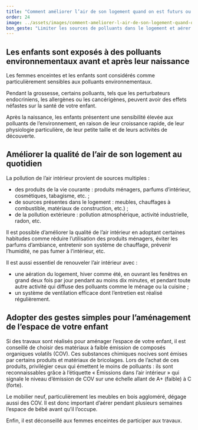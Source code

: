 ```yaml
---
title: "­Comment améliorer l’air de son logement quand on est futurs ou nouveaux parents ?"
order: 24
image: ../assets/images/comment-ameliorer-l-air-de-son-logement-quand-on-est-futurs-ou-nouveaux-parents.jpg
bon_geste: "Limiter les sources de polluants dans le logement et aérer régulièrement, au moins deux fois par jour."
---
```


## ­­­Les enfants sont exposés à des polluants environnementaux avant et après leur naissance

Les femmes enceintes et les enfants sont considérés comme particulièrement sensibles aux polluants environnementaux. 

Pendant la grossesse, certains polluants, tels que les perturbateurs endocriniens, les allergènes ou les cancérigènes,  peuvent avoir des effets néfastes sur la santé de votre enfant.

Après la naissance, les enfants présentent une sensibilité élevée aux polluants de l’environnement, en raison de leur croissance rapide, de leur physiologie particulière, de leur petite taille et de leurs activités de découverte.

## ­­­Améliorer la qualité de l’air de son logement au quotidien

La pollution de l’air intérieur provient de sources multiples :
- des produits de la vie courante : produits ménagers, parfums d’intérieur, cosmétiques, tabagisme, etc. ;
- de sources présentes dans le logement : meubles, chauffages à combustible, matériaux de construction, etc.) ;
- de la pollution extérieure : pollution atmosphérique, activité industrielle, radon, etc.

Il est possible d’améliorer la qualité de l’air intérieur en adoptant certaines habitudes comme réduire l’utilisation des produits ménagers, éviter les parfums d’ambiance, entretenir son système de chauffage, prévenir l’humidité, ne pas fumer à l’intérieur, etc.

Il est aussi essentiel de renouveler l’air intérieur avec :
- une aération du logement, hiver comme été, en ouvrant les fenêtres en grand deux fois par jour pendant au moins dix minutes, et pendant toute autre activité qui diffuse des polluants comme le ménage ou la cuisine ;
- un système de ventilation efficace dont l’entretien est réalisé régulièrement.
­
## ­­­Adopter des gestes simples pour l’aménagement de l’espace de votre enfant

Si des travaux sont réalisés pour aménager l’espace de votre enfant, il est conseillé de choisir des matériaux à faible émission de composés organiques volatils (COV). Ces substances chimiques nocives sont émises par certains produits et matériaux de bricolages. Lors de l’achat de ces produits, privilégier ceux qui émettent le moins de polluants : ils sont reconnaissables grâce à l’étiquette « Émissions dans l’air intérieur » qui signale le niveau d’émission de COV sur une échelle allant de A+ (faible) à C (forte).

Le mobilier neuf, particulièrement les meubles en bois aggloméré, dégage aussi des COV. Il est donc important d’aérer pendant plusieurs semaines l’espace de bébé avant qu’il l’occupe.

Enfin, il est déconseillé aux femmes enceintes de participer aux travaux.
